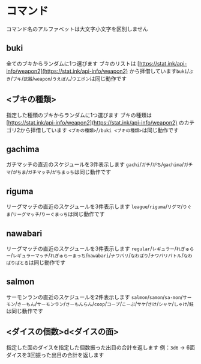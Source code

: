 # コマンド
コマンド名のアルファベットは大文字小文字を区別しません

## buki
全てのブキからランダムに1つ選びます
ブキのリストは [https://stat.ink/api-info/weapon2](https://stat.ink/api-info/weapon2) から拝借しています`buki`/`ぶき`/`ブキ`/`武器`/`weapon`/`うえぽん`/`ウエポン`は同じ動作です

## <ブキの種類>
指定した種類のブキからランダムに1つ選びます
ブキの種類は [https://stat.ink/api-info/weapon2](https://stat.ink/api-info/weapon2) のカテゴリ2から拝借しています
`<ブキの種類>`/`/buki <ブキの種類>`は同じ動作です

## gachima
ガチマッチの直近のスケジュールを3件表示します
`gachi`/`ガチ`/`がち`/`gachima`/`ガチマ`/`がちま`/`ガチマッチ`/`がちまっち`は同じ動作です

## riguma
リーグマッチの直近のスケジュールを3件表示します
`league`/`riguma`/`リグマ`/`りぐま`/`リーグマッチ`/`りーぐまっち`は同じ動作です

## nawabari
リーグマッチの直近のスケジュールを3件表示します
`regular`/`レギュラー`/`れぎゅらー`/`レギュラーマッチ`/`れぎゅらーまっち`/`nawabari`/`ナワバリ`/`なわばり`/`ナワバリバトル`/`なわばりばとる`は同じ動作です

## salmon
サーモンランの直近のスケジュールを2件表示します
`salmon`/`samon`/`sa-mon`/`サーモン`/`さーもん`/`サーモンラン`/`さーもんらん`/`coop`/`コープ`/`こーぷ`/`サケ`/`さけ`/`シャケ`/`しゃけ`/`鮭`は同じ動作です

## <ダイスの個数>d<ダイスの面>
指定した面のダイスを指定した個数振った出目の合計を返します
例：`3d6` -> 6面ダイスを3回振った出目の合計を返します
